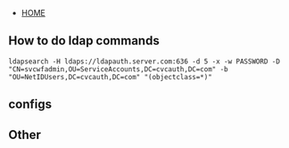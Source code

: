 - [HOME](../../../)

## How to do ldap commands
```
ldapsearch -H ldaps://ldapauth.server.com:636 -d 5 -x -w PASSWORD -D "CN=svcwfadmin,OU=ServiceAccounts,DC=cvcauth,DC=com" -b "OU=NetIDUsers,DC=cvcauth,DC=com" "(objectclass=*)"
```

## configs

## Other
